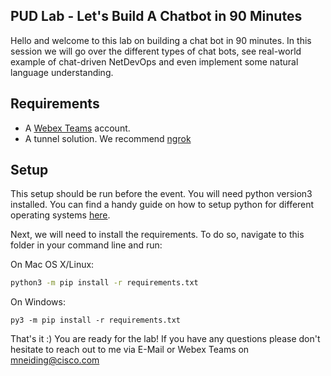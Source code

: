 ## PUD Lab - Let's Build A Chatbot in 90 Minutes

Hello and welcome to this lab on building a chat bot in 90 minutes. In this
session we will go over the different types of chat bots, see real-world 
example of chat-driven NetDevOps and even implement some natural language 
understanding.

## Requirements

* A [Webex Teams](teams.webex.com) account.
* A tunnel solution. We recommend [ngrok](https://ngrok.com/download)

## Setup

This setup should be run before the event. You will need python version3 installed. You can find a handy guide on how to setup python for different operating systems [here](https://realpython.com/installing-python/).

Next, we will need to install the requirements. To do so, navigate to this folder in 
your command line and run: 

On Mac OS X/Linux:

```bash
python3 -m pip install -r requirements.txt
```

On Windows:

```
py3 -m pip install -r requirements.txt
```

That's it :) You are ready for the lab! If you have any questions please don't hesitate
to reach out to me via E-Mail or Webex Teams on mneiding@cisco.com
